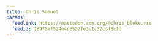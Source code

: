 ```yaml
---
title: Chris Samuel
params:
  feedlink: https://mastodon.acm.org/@chris_bloke.rss
  feedid: 18975ef524e4c6532fe3c1c32c3f8c1d
---
```

